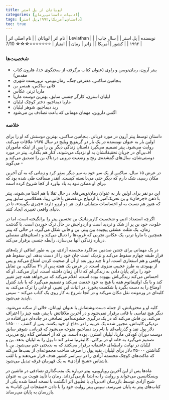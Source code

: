 ```yaml
---
title: لویاتان از پل استر
categories: [ادبیات داستانی,رمان]
tags: [داستان,آمریکا,۱۹۹۲,پل استر]
toc: true
---
```


| نام اثر | لویاتان |
| نام اصلی اثر | Leviathan  |
| نویسنده | پل استر |
| سال چاپ | ۱۹۹۲  |
| کشور | آمریکا  |
| ژانر | رمان   |
| امتیاز | ⭐⭐⭐⭐⭐⭐⭐☆☆☆ 7/10  |


### شخصیت‌ها

- پیتر آرون، رمان‌نویس و راوی (عنوان کتاب برگرفته از سخنگوی خدا، هارون کتاب مقدس)
- بنجامین ساکس، معترض جنگ، رمان‌نویس، تروریست شهری
- فانی ساکس، همسر بن
- ماریا ترنر، عکاس
- لیلیان استرن، کارگر جنسی سابق، بهترین دوست ماریا
- ماریا دیماجیو، دختر کوچک لیلیان
- رید دیماجیو، شوهر لیلیان
- اگنس داروین، مهمان مهمانی که باعث تصادف بن می‌شود


### خلاصه

داستان توسط پیتر آرون در مورد قربانی، بنجامین ساکس، بهترین دوستش که او را برای اولین بار به عنوان نویسنده در یک بار در گرینویچ ویلیج در سال ۱۹۷۵ ملاقات می‌کند، روایت می‌شود. پیتر تصمیم می‌گیرد داستان زندگی دیگر بن را پس از اینکه مأموران اف‌بی‌آی در جریان تحقیقاتشان به او نزدیک می‌شوند، کنار هم بگذارد. پیتر در مورد دوستی‌شان، سال‌های گمشده‌ی رنج و وضعیت درونی دردناک بن را تصدیق می‌کند و می‌گوید -

در عرض ۱۵ سال، ساکس از یک سر خود به سر دیگر سفر کرد و زمانی که به آن آخرین مکان رسید، شک دارم که دیگر حتی می‌دانسته کیست. آنقدر مسافت طی شده بود که برای او ممکن نبود به یاد بیاورد از کجا شروع کرده است.

این دو نفر برای اولین بار به عنوان رمان‌نویس‌های در حال تقلا با هم آشنا می‌شوند، پیتر با ذهن «چرخان» و بن تحریک‌آمیز با ازدواج بی‌نقصش با فانی زیبا، همکلاسی سابق پیتر که هنوز هم نسبت به او احساسات متقابلی دارد. هر دو آرزو دارند «چیزی بگویند»، تا در دنیای واقعی تغییری ایجاد کنند.

اگرچه استعداد ادبی و شخصیت کاریزماتیک بن تحسین پیتر را برانگیخته است، اما در خلوت، خود بن پر از شک و تردید است و ازدواجش در حال ترک خوردن است. با گذشت زمان، یک مثلث عشقی پیچیده بین پیتر، بن و فانی شکل می‌گیرد، در حالی که پیتر همچنین با ماریا ترنر، یک عکاس تجربی که غریبه‌ها را دنبال می‌کند و داستان‌های مفصلی درباره زندگی آنها می‌سازد، رابطه جنسی برقرار می‌کند.


در یک مهمانی برای جشن صدمین سالگرد مجسمه آزادی، بن به طور اتفاقی از پله‌های فرار طبقه چهارم سقوط می‌کند و نزدیک است جان خود را از دست بدهد. این سقوط هم واقعی و هم استعاری است. او تا چند روز بعد از آن از صحبت کردن امتناع می‌کند و پس از بهبودی به طرز عجیبی منزوی است. در عرض یک هفته پس از ۴۱ سالگی، بن تمایل خود را برای پایان دادن به زندگی‌ای که تا آن زمان داشته است، ابراز می‌کند. او که احساس می‌کند زندگی‌اش بیهوده بوده است، اعلام می‌کند که می‌خواهد همه چیز تغییر کند و با یک اولتیماتوم همه یا هیچ به خود خدمت می‌کند و تصمیم می‌گیرد که یا باید کنترل اوضاع را به دست بگیرد یا شکست بخورد. در اثبات این تغییر، او فانی را ترک می‌کند، به کلبه‌ای در ورمونت نقل مکان می‌کند و در آنجا شروع به کار روی یک کتاب می‌کند - سپس ناپدید می‌شود.

کلبه او و محتویاتش، از جمله دست‌نوشته‌اش با عنوان لویاتان، خالی از سکنه می‌شود. دیگر هیچ تماسی با فانی برقرار نمی‌شود و در آخرین ملاقاتش با پیتر، همه چیز را اعتراف می‌کند. بن فاش می‌کند که در یک درگیری خشونت‌آمیز تصادفی در جاده‌ای دورافتاده در نزدیکی کلبه‌اش، مجبور شده یک غریبه را در دفاع از خود بکشد. پس از کشف ۱۶۵۰۰۰ دلار پول نقد و گذرنامه‌ای با نام رید دیماجیو، متوجه می‌شود که قربانی، شوهر سابق دوست دوران کودکی ماریا، لیلیان استرن، بوده است. بن که از احساس گناه رنج می‌برد، تصمیم می‌گیرد به خانه او در برکلی، کالیفرنیا سفر کند تا پول را به لیلیان بدهد. بن و لیلیان در نهایت رابطه‌ای عاشقانه برقرار می‌کنند که به بدبختی ختم می‌شود. بن با گذاشتن ۳۵۰۰۰ دلار برای لیلیان، بقیه پول را صرف ساخت مجموعه‌ای از بمب‌ها می‌کند که ماکت‌های کوچک مجسمه آزادی را در سراسر کشور هدف قرار می‌دهند و با لقب ناشناس «شبح آزادی» به یک قهرمان فرقه تبدیل می‌شود.

ماه‌ها پس از این آخرین رویارویی، پیتر درباره یک بمب‌گذاری تصادفی در ماشین در ویسکانسین می‌خواند و روایت را به ابتدا بازمی‌گرداند. رمان با تأیید هویت بن به عنوان شبح آزادی توسط بازرسان اف‌بی‌آی با تطبیق اثر انگشت با نسخه امضا شده یکی از کتاب‌های پیتر به پایان می‌رسد. سپس پیتر روایت خود را با دادن «صفحات این کتاب» به بازرسان به پایان می‌رساند.
